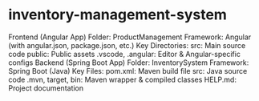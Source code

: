 # inventory-management-system
Frontend (Angular App)
Folder: ProductManagement
Framework: Angular (with angular.json, package.json, etc.)
Key Directories:
src: Main source code
public: Public assets
.vscode, .angular: Editor & Angular-specific configs
Backend (Spring Boot App)
Folder: InventorySystem
Framework: Spring Boot (Java)
Key Files:
pom.xml: Maven build file
src: Java source code
.mvn, target, bin: Maven wrapper & compiled classes
HELP.md: Project documentation

